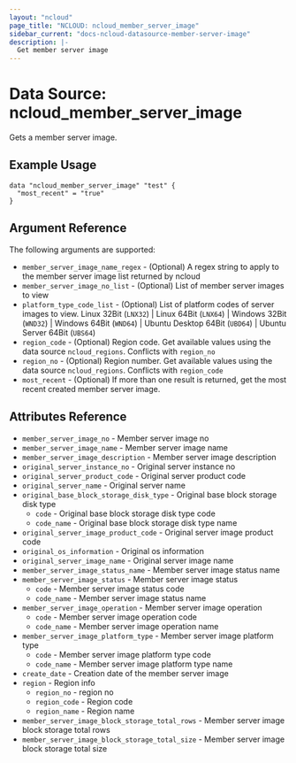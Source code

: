 ```yaml
---
layout: "ncloud"
page_title: "NCLOUD: ncloud_member_server_image"
sidebar_current: "docs-ncloud-datasource-member-server-image"
description: |-
  Get member server image
---
```


# Data Source: ncloud_member_server_image

Gets a member server image.

## Example Usage

```hcl
data "ncloud_member_server_image" "test" {
  "most_recent" = "true"
}
```

## Argument Reference

The following arguments are supported:

* `member_server_image_name_regex` - (Optional) A regex string to apply to the member server image list returned by ncloud
* `member_server_image_no_list` - (Optional) List of member server images to view
* `platform_type_code_list` - (Optional) List of platform codes of server images to view. Linux 32Bit (`LNX32`) | Linux 64Bit (`LNX64`) | Windows 32Bit (`WND32`) | Windows 64Bit (`WND64`) | Ubuntu Desktop 64Bit (`UBD64`) | Ubuntu Server 64Bit (`UBS64`)
* `region_code` - (Optional) Region code. Get available values using the data source `ncloud_regions`. Conflicts with `region_no`
* `region_no` - (Optional) Region number. Get available values using the data source `ncloud_regions`. Conflicts with `region_code`
* `most_recent` - (Optional) If more than one result is returned, get the most recent created member server image.

## Attributes Reference

* `member_server_image_no` - Member server image no
* `member_server_image_name` - Member server image name
* `member_server_image_description` - Member server image description
* `original_server_instance_no` - Original server instance no
* `original_server_product_code` - Original server product code
* `original_server_name` - Original server name
* `original_base_block_storage_disk_type` - Original base block storage disk type
    * `code` - Original base block storage disk type code
    * `code_name` - Original base block storage disk type name
* `original_server_image_product_code` - Original server image product code
* `original_os_information` - Original os information
* `original_server_image_name` - Original server image name
* `member_server_image_status_name` - Member server image status name
* `member_server_image_status` - Member server image status
    * `code` - Member server image status code
    * `code_name` - Member server image status name
* `member_server_image_operation` - Member server image operation
    * `code` - Member server image operation code
    * `code_name` - Member server image operation name
* `member_server_image_platform_type` - Member server image platform type
    * `code` - Member server image platform type code
    * `code_name` - Member server image platform type name
* `create_date` - Creation date of the member server image
* `region` - Region info
    * `region_no` - region no
    * `region_code` - Region code
    * `region_name` - Region name
* `member_server_image_block_storage_total_rows` - Member server image block storage total rows
* `member_server_image_block_storage_total_size` - Member server image block storage total size